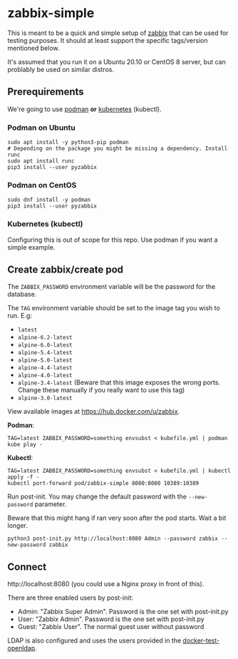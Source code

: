 # zabbix-simple

This is meant to be a quick and simple setup of [zabbix](https://zabbix.com) that can be used for testing purposes. It should at least support the specific tags/version mentioned below.

It's assumed that you run it on a Ubuntu 20.10 or CentOS 8 server, but can problably be used on similar distros.

## Prerequirements

We're going to use [podman](https://podman.io/getting-started/) **or** [kubernetes](https://kubernetes.io/) (kubectl).

### Podman on Ubuntu

```
sudo apt install -y python3-pip podman
# Depending on the package you might be missing a dependency. Install runc
sudo apt install runc
pip3 install --user pyzabbix
```

### Podman on CentOS

```
sudo dnf install -y podman
pip3 install --user pyzabbix
```

### Kubernetes (kubectl)

Configuring this is out of scope for this repo. Use podman if you want a simple example.

## Create zabbix/create pod

The `ZABBIX_PASSWORD` environment variable will be the password for the database.

The `TAG` environment variable should be set to the image tag you wish to run. E.g:

- `latest`
- `alpine-6.2-latest`
- `alpine-6.0-latest`
- `alpine-5.4-latest`
- `alpine-5.0-latest`
- `alpine-4.4-latest`
- `alpine-4.0-latest`
- `alpine-3.4-latest` (Beware that this image exposes the wrong ports. Change these manually if you really want to use this tag)
- `alpine-3.0-latest`

View available images at <https://hub.docker.com/u/zabbix>.

**Podman**:
```
TAG=latest ZABBIX_PASSWORD=something envsubst < kubefile.yml | podman kube play -
```

**Kubectl**:
```
TAG=latest ZABBIX_PASSWORD=something envsubst < kubefile.yml | kubectl apply -f -
kubectl port-forward pod/zabbix-simple 8080:8080 10389:10389
```

Run post-init. You may change the default password with the `--new-password` parameter.

Beware that this might hang if ran very soon after the pod starts. Wait a bit longer.

```
python3 post-init.py http://localhost:8080 Admin --password zabbix --new-password zabbix
```

## Connect

http://localhost:8080 (you could use a Nginx proxy in front of this).

There are three enabled users by post-init:

* Admin: "Zabbix Super Admin". Password is the one set with post-init.py
* User: "Zabbix Admin". Password is the one set with post-init.py
* Guest: "Zabbix User". The normal guest user without password

LDAP is also configured and uses the users provided in the [docker-test-openldap](https://github.com/rroemhild/docker-test-openldap).
